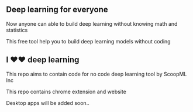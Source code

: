 ## Deep learning for everyone 
Now anyone can able to build deep learning without knowing math and statistics

This free tool help you to build deep learning models without coding
## I ❤❤ deep learning

This repo aims to contain code for no code deep learning tool by ScoopML Inc 

This repo contains chrome extension and website 

Desktop apps will be added soon..
